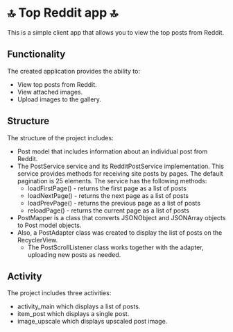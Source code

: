 # 🔝 Top Reddit app 🔝
This is a simple client app that allows you to view the top posts from Reddit.
## Functionality
The created application provides the ability to:
- View top posts from Reddit.
- View attached images.
- Upload images to the gallery.
## Structure
The structure of the project includes:
- Post model that includes information about an individual post from Reddit.
- The PostService service and its RedditPostService implementation. This service provides methods for receiving site posts by pages.
The default pagination is 25 elements. The service has the following methods:
  - loadFirstPage() - returns the first page as a list of posts
  - loadNextPage() - returns the next page as a list of posts
  - loadPrevPage() - returns the previous page as a list of posts
  - reloadPage() - returns the current page as a list of posts
- PostMapper is a class that converts JSONObject and JSONArray objects to Post model objects.
- Also, a PostAdapter class was created to display the list of posts on the RecyclerView.
  - The PostScrollListener class works together with the adapter, uploading new posts as needed.
## Activity
The project includes three activities:
- activity_main which displays a list of posts.
- item_post which displays a single post.
- image_upscale which displays upscaled post image.
